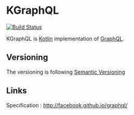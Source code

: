 # KGraphQL

[![Build Status](https://travis-ci.org/pgutkowski/KGraphQL.svg?branch=master)](https://travis-ci.org/pgutkowski/KGraphQL)

KGraphQL is [Kotlin](https://kotlinlang.org/) implementation of [GraphQL](http://graphql.org/).

## Versioning

The versioning is following [Semantic Versioning](http://semver.org/)

## Links 

Specification : http://facebook.github.io/graphql/
